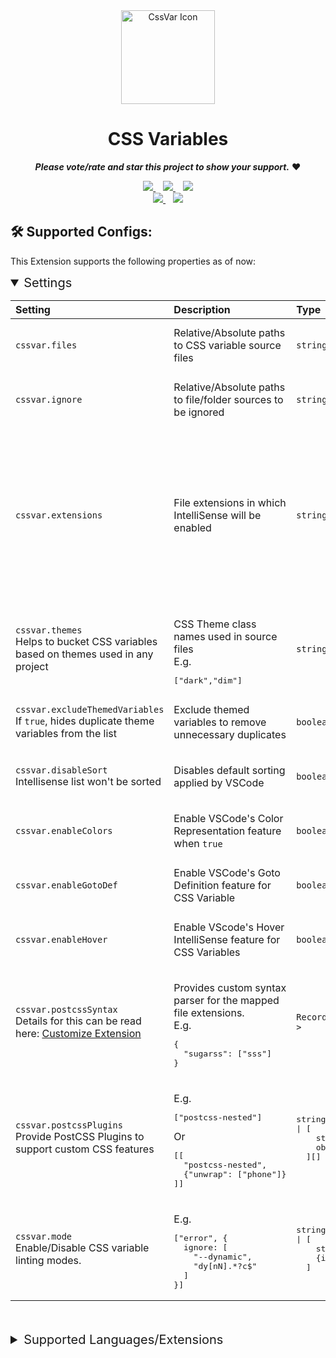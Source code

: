 <div align="center">
  <img
  src="https://user-images.githubusercontent.com/11786283/113474026-dd0dd100-948a-11eb-8140-4570d7c983d3.png"
  height="150"
  alt="CssVar Icon" />
</div>


<h1 align="center">
  CSS Variables
</h1>

<div align="center">
  <p align="center">
    <i><b>Please vote/rate and star this project to show your support.</b></i>
    ❤️
  </p>

  <a href="https://github.com/willofindie/vscode-cssvar">
    <img src="https://img.shields.io/github/stars/willofindie/vscode-cssvar?style=social" />
  </a>
  <!-- &nbsp;&nbsp;
  <img src="https://img.shields.io/badge/size-%3C%20200KB-blue?style=flat" /> -->
  &nbsp;&nbsp;
  <a href="https://marketplace.visualstudio.com/items?itemName=phoenisx.cssvar">
    <img src="https://img.shields.io/visual-studio-marketplace/i/phoenisx.cssvar?label=vsc%20installs" />
  </a>
  &nbsp;&nbsp;
  <a href="https://open-vsx.org/extension/phoenisx/cssvar">
    <img src="https://img.shields.io/open-vsx/dt/phoenisx/cssvar?color=yellowgreen&label=ovsx%20installs" />
  </a>
  <br />
  <a href="https://marketplace.visualstudio.com/items?itemName=phoenisx.cssvar&ssr=false#review-details">
    <img src="https://img.shields.io/visual-studio-marketplace/r/phoenisx.cssvar?label=vsc%20rating" />
  </a>
  &nbsp;&nbsp;
  <a href="https://open-vsx.org/extension/phoenisx/cssvar/reviews">
    <img src="https://img.shields.io/open-vsx/rating/phoenisx/cssvar?color=yellowgreen&label=ovsx%20rating" />
  </a>
</div>

## 🛠 Supported Configs:

This Extension supports the following properties as of now:

<details open>
  <summary style="font-size: 1.25rem;">Settings</summary>


<table>
<thead>
  <tr align="left">
    <th><b>Setting</b></th>
    <th><b>Description</b></th>
    <th><b>Type</b></th>
    <th><b>Default</b></th>
  </tr>
</thead>
<tbody>
  <tr align="left">
    <td><code>cssvar.files</code></td>
    <td>
      Relative/Absolute paths to CSS variable source files
    </td>
    <td><code>string[]</code></td>
    <td><br>
      <pre lang="js">["**/*.css"]</pre>
      <br>
    </td>
  </tr>
  <tr align="left">
    <td><code>cssvar.ignore</code></td>
    <td>
      Relative/Absolute paths to file/folder sources to be ignored
    </td>
    <td><code>string[]</code></td>
    <td><br>
      <pre lang="js">["**/node_modules/**"]</pre>
      <br>
    </td>
  </tr>
  <tr align="left">
    <td>
      <code>cssvar.extensions</code>
    </td>
    <td>File extensions in which IntelliSense will be enabled</td>
    <td><code>string[]</code></td>
    <td>
      <br>
      <pre lang="js">[
  "css",
  "scss",
  "sass",
  "less",
  "postcss",
  "vue",
  "svelte",
  "astro",
  "ts",
  "tsx",
  "js",
  "jsx"
]</pre>
      <br>
    </td>
  </tr>
  <tr align="left">
    <td>
      <code>cssvar.themes</code>
      <br>Helps to bucket CSS variables based on themes used in any project
    </td>
    <td>
      <br>CSS Theme class names used in source files
      <br>E.g.<pre lang="js">["dark","dim"]</pre>
    </td>
    <td><code>string[]</code></td>
    <td>
      <br>
      <pre lang="js">[]</pre>
      <br>
    </td>
  </tr>
  <tr align="left">
    <td>
      <code>cssvar.excludeThemedVariables</code>
      <br>If <code>true</code>, hides duplicate theme variables from the list
    </td>
    <td>Exclude themed variables to remove unnecessary duplicates</td>
    <td><code>boolean</code></td>
    <td>
      <br>
      <pre lang="js">false</pre>
      <br>
    </td>
  </tr>
  <tr align="left">
    <td>
      <code>cssvar.disableSort</code>
      <br>Intellisense list won't be sorted
    </td>
    <td>Disables default sorting applied by VSCode</td>
    <td><code>boolean</code></td>
    <td>
      <br>
      <pre lang="js">false</pre>
      <br>
    </td>
  </tr>
  <tr align="left">
    <td><code>cssvar.enableColors</code></td>
    <td>Enable VSCode's Color Representation feature when <code>true</code></td>
    <td><code>boolean</code></td>
    <td>
      <br>
      <pre lang="js">true</pre>
      <br>
    </td>
  </tr>
  <tr align="left">
    <td><code>cssvar.enableGotoDef</code></td>
    <td>Enable VSCode's Goto Definition feature for CSS Variable</td>
    <td><code>boolean</code></td>
    <td>
      <br>
      <pre lang="js">true</pre>
      <br>
    </td>
  </tr>
  <tr align="left">
    <td><code>cssvar.enableHover</code></td>
    <td>Enable VScode's Hover IntelliSense feature for CSS Variables</td>
    <td><code>boolean</code></td>
    <td>
      <br>
      <pre lang="js">true</pre>
      <br>
    </td>
  </tr>
  <tr align="left">
    <td>
      <code>cssvar.postcssSyntax</code>
      <br>Details for this can be read here: <a href="./docs/customize-extension.md">Customize Extension</a>
    </td>
    <td>
      <br>Provides custom syntax parser for the mapped file extensions.
      <br>E.g.<pre lang="js">{
  "sugarss": ["sss"]
}</pre>
    </td>
    <td><code>Record&lt;string,string[]<br>&gt;</code></td>
    <td>
      <br>
      <pre lang="js">{}</pre>
      <br>
    </td>
  </tr>
  <tr align="left">
    <td>
      <code>cssvar.postcssPlugins</code>
      <br>Provide PostCSS Plugins to support custom CSS features
    </td>
    <td>
      <br>E.g.
      <pre lang="js">["postcss-nested"]</pre>
      Or
      <pre lang="js">[[
  "postcss-nested",
  {"unwrap": ["phone"]}
]]</pre>
    </td>
        </td>
    <td><pre lang="ts">string[]
| [
    string,
    object
  ][]</pre></td>
    <td>
      <br>
      <pre lang="js">[]</pre>
      <br>
    </td>
  </tr>
  <tr align="left">
    <td>
      <code>cssvar.mode</code>
      <br>Enable/Disable CSS variable linting modes.
    </td>
    <td>
      <br>E.g.<pre lang="js">["error", {
  ignore: [
    "--dynamic",
    "dy[nN].*?c$"
  ]
}]</pre>
    </td>
    <td><pre lang="ts">string
| [
    string,
    {ignore: string[]}
  ]</pre></td>
    <td><br>
      <pre lang="js">"off"</pre>
      <br>
    </td>
  </tr>
</tbody>
</table>
<br/><br/>

</details>

<details>
<summary style="font-size: 1.25rem;">Supported Languages/Extensions</summary>

### CSS
Any file with extensions `.css` and `.postcss` will be treated as CSS file.

### SASS
Any file with extensiosn `.scss` and `sass` will be treated as SCSS and SASS files respectively.

### LESS
Any file with extension `.less` will be treated as LESS file.

### SVELTE
Any file with extension `.svelte` will be treated as Svelte file.

### VUE
Any file with extension `.vue` will be treated as Vue file.

### ASTRO
Any file with extension `.astro` will be treated as Astro file.

### JS
Any file with extension `.js` or `.jsx` will be treated as Javascript files.

### TS
Any file with extension `.ts` or `.tsx` will be treated as Typescript files.

---

To support more extension/languages where this extension can trigger
it's IntelliSense, [please raise a request](https://github.com/willofindie/vscode-cssvar/issues/new)

To enable this extension for less languages, use `cssvar.extensions` settings to override the defaults.
